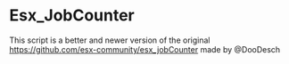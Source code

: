 # Esx_JobCounter
This script is a better and newer version of the original https://github.com/esx-community/esx_jobCounter made by @DooDesch
